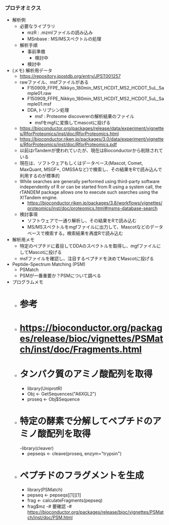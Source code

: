 ### プロテオミクス

- 解析例　
  - 必要なライブラリ
    - mzR : .mzmlファイルの読み込み
    - MSnbase : MS/MSスペクトルの処理
  - 解析手順
    - 事前準備
      - 検討中
    - 検討中
- (メモ) 解析用データ　
  - https://repository.jpostdb.org/entry/JPST001257
  - rawファイル、msfファイルがある
    - F150909_FFPE_Nikkyo_180min_MS1_HCDIT_MS2_HCDOT_5uL_Sample01.raw
    - F150909_FFPE_Nikkyo_180min_MS1_HCDIT_MS2_HCDOT_5uL_Sample01.msf
    - DDA,トリプシン処理
      - msf : Proteome discovererの解析結果のファイル
      - msfをmgfに変換してmascotに投げる
  - https://bioconductor.org/packages/release/data/experiment/vignettes/RforProteomics/inst/doc/RforProteomics.html
  - https://bioconductor.riken.jp/packages/3.0/data/experiment/vignettes/RforProteomics/inst/doc/RforProteomics.pdf
  - 以前はrTandemが使われていたが、現在はBioconductorから削除されている
  - 現在は、ソフトウェアもしくはデータベース(Mascot, Comet, MaxQuant, MSGF+, OMSSAなど)で検索し、その結果をRで読み込んで利用するのが標準的
  - While searches are generally performed using third-party software independently of R or can be started from R using a system call, the rTANDEM package allows one to execute such searches using the X!Tandem engine. 
    - https://bioconductor.riken.jp/packages/3.8/workflows/vignettes/proteomics/inst/doc/proteomics.html#msms-database-search
  - 検討事項
    - ソフトウェアで一通り解析し、その結果をRで読み込む
    - MS/MSスペクトルをmgfファイルに出力して、Mascotなどのデータベースで検索する。検索結果を再度Rで読み込む
- 解析用メモ
  - 特定のペプチドに着目してDDAのスペクトルを取得し、mgfファイルにしてMascotに投げる
  - msfファイルを確認し、注目するペプチドを決めてMascotに投げる   
- Peptide-Spectrum Matching (PSM)
  - PSMatch
  - PSMが一番重要か？PSMについて調べる
- プログラムメモ
  - # 参考
  - # https://bioconductor.org/packages/release/bioc/vignettes/PSMatch/inst/doc/Fragments.html
  - # タンパク質のアミノ酸配列を取得
    - library(UniprotR)
    - Obj <- GetSequences("A6XGL2")
    - proseq <- Obj$Sequence
  - # 特定の酵素で分解してペプチドのアミノ酸配列を取得
    -library(cleaver)
    - pepseqs <- cleave(proseq, enzym="trypsin")
  - # ペプチドのフラグメントを生成
    - library(PSMatch)
    - pepseq <- pepseqs[[1]][1]
    - frag <- calculateFragments(pepseq)
    - frag$mz 
  -# 要確認
  -# https://bioconductor.org/packages/release/bioc/vignettes/PSMatch/inst/doc/PSM.html

